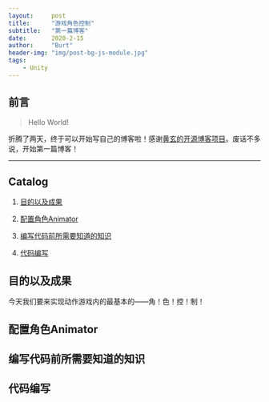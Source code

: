 ```yaml
---
layout:     post
title:      "游戏角色控制"
subtitle:   "第一篇博客"
date:       2020-2-15
author:     "Burt"
header-img: "img/post-bg-js-module.jpg"
tags:
    - Unity
---
```




## 前言

> Hello World!

折腾了两天，终于可以开始写自己的博客啦！感谢[黄玄的开源博客项目](https://github.com/Huxpro/huxblog-boilerplate)。废话不多说，开始第一篇博客！

---

## Catalog


1. [目的以及成果](#purpose)

2. [配置角色Animator](#setup)

3. [编写代码前所需要知道的知识](#编写代码前所需要知道的知识)

4. [代码编写](#代码编写)


























## 目的以及成果 



今天我们要来实现动作游戏内的最基本的——角！色！控！制！



## 配置角色Animator






## 编写代码前所需要知道的知识



## 代码编写


